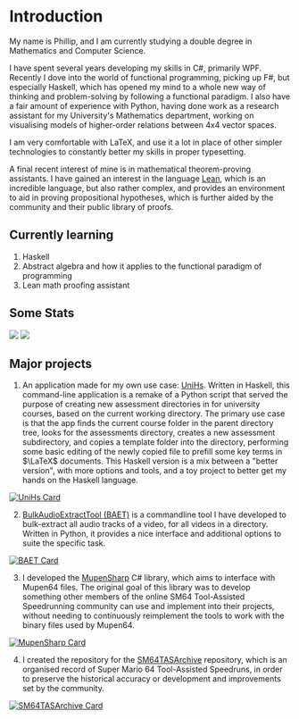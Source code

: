 # Introduction

My name is Phillip, and I am currently studying a double degree in Mathematics and Computer Science. 

I have spent several years developing my skills in C#, primarily WPF.
Recently I dove into the world of functional programming, picking up F#, but especially Haskell, which has opened my mind to a whole new way of thinking and problem-solving by following a functional paradigm.
I also have a fair amount of experience with Python, having done work as a research assistant for my University's Mathematics department, working on visualising models of higher-order relations between 4x4 vector spaces.

I am very comfortable with LaTeX, and use it a lot in place of other simpler technologies to constantly better my skills in proper typesetting.

A final recent interest of mine is in mathematical theorem-proving assistants. I have gained an interest in the language [Lean](https://leanprover.github.io), which is an incredible language, but also rather complex, and provides an environment to aid in proving propositional hypotheses, which is further aided by the community and their public library of proofs.

## Currently learning

1. Haskell
2. Abstract algebra and how it applies to the functional paradigm of programming
3. Lean math proofing assistant

## Some Stats

<img src="https://github-readme-stats.vercel.app/api?username=timetravelpenguin&count_private=true&&show_icons=true&theme=tokyonight"/>

<img src="https://github-readme-stats.vercel.app/api/top-langs/?username=timetravelpenguin&theme=tokyonight&langs_count=10&hide=html,javascript,css,scss,shell,dockerfile,ruby,c,batchfile,TSQL,Common%20Workflow%20Language"/>

## Major projects

1. An application made for my own use case: [UniHs](https://github.com/TimeTravelPenguin/UniHs). Written in Haskell, this command-line application is a remake of a Python script that served the purpose of creating new assessment directories in for university courses, based on the current working directory. The primary use case is that the app finds the current course folder in the parent directory tree, looks for the assessments directory, creates a new assessment subdirectory, and copies a template folder into the directory, performing some basic editing of the newly copied file to prefill some key terms in $\LaTeX$ documents. This Haskell version is a mix between a "better version", with more options and tools, and a toy project to better get my hands on the Haskell language.

[![UniHs Card](https://github-readme-stats.vercel.app/api/pin/?username=TimeTravelPenguin&repo=UniHs&theme=tokyonight)](https://github.com/TimeTravelPenguin/UniHs)

2. [BulkAudioExtractTool (BAET)](https://github.com/TimeTravelPenguin/BulkAudioExtractTool) is a commandline tool I have developed to bulk-extract all audio tracks of a video, for all videos in a directory. Written in Python, it provides a nice interface and additional options to suite the specific task.

[![BAET Card](https://github-readme-stats.vercel.app/api/pin/?username=TimeTravelPenguin&repo=BulkAudioExtractTool&theme=tokyonight)](https://github.com/TimeTravelPenguin/BulkAudioExtractTool)

3. I developed the [MupenSharp](https://github.com/TimeTravelPenguin/MupenSharp) C# library, which aims to interface with Mupen64 files. The original goal of this library was to develop something other members of the online SM64 Tool-Assisted Speedrunning community can use and implement into their projects, without needing to continuously reimplement the tools to work with the binary files used by Mupen64.

[![MupenSharp Card](https://github-readme-stats.vercel.app/api/pin/?username=TimeTravelPenguin&repo=MupenSharp&theme=tokyonight)](https://github.com/TimeTravelPenguin/MupenSharp)

4. I created the repository for the [SM64TASArchive](https://github.com/TimeTravelPenguin/SM64TASArchive) repository, which is an organised record of Super Mario 64 Tool-Assisted Speedruns, in order to preserve the historical accuracy or development and improvements set by the community.

[![SM64TASArchive Card](https://github-readme-stats.vercel.app/api/pin/?username=TimeTravelPenguin&repo=SM64TASArchive&theme=tokyonight)](https://github.com/TimeTravelPenguin/SM64TASArchive)
